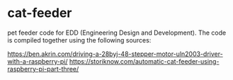 # cat-feeder
pet feeder code for EDD (Engineering Design and Development). The code is compiled together using the following sources:

https://ben.akrin.com/driving-a-28byj-48-stepper-motor-uln2003-driver-with-a-raspberry-pi/
https://storiknow.com/automatic-cat-feeder-using-raspberry-pi-part-three/

